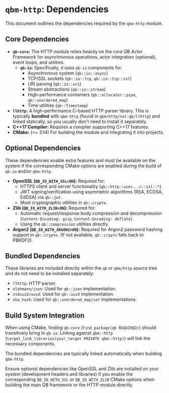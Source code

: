 # `qbm-http`: Dependencies

This document outlines the dependencies required by the `qbm-http` module.

## Core Dependencies

*   **`qb-core`:** The HTTP module relies heavily on the core QB Actor Framework for asynchronous operations, actor integration (optional), event loops, and utilities.
    *   **`qb-io`:** Specifically, it uses `qb-io` components for:
        *   Asynchronous system (`qb::io::async`)
        *   TCP/SSL sockets (`qb::io::tcp`, `qb::io::tcp::ssl`)
        *   URI parsing (`qb::io::uri`)
        *   Stream abstractions (`qb::io::stream`)
        *   High-performance containers (`qb::allocator::pipe`, `qb::unordered_map`)
        *   Time utilities (`qb::Timestamp`)
*   **`llhttp`:** A high-performance C-based HTTP parser library. This is typically **bundled** with `qbm-http` (found in `qbm/http/not-qb/llhttp`) and linked statically, so you usually don't need to install it separately.
*   **C++17 Compiler:** Requires a compiler supporting C++17 features.
*   **CMake:** (>= 3.14) For building the module and integrating it into projects.

## Optional Dependencies

These dependencies enable extra features and must be available on the system if the corresponding CMake options are enabled during the build of `qb-io` and/or `qbm-http`.

*   **OpenSSL (`QB_IO_WITH_SSL=ON`):** Required for:
    *   HTTPS client and server functionality (`qb::http::use<...>::ssl::*`).
    *   JWT signing/verification using asymmetric algorithms (RSA, ECDSA, EdDSA) via `qb::jwt`.
    *   Most cryptographic utilities in `qb::crypto`.
*   **Zlib (`QB_IO_WITH_ZLIB=ON`):** Required for:
    *   Automatic request/response body compression and decompression (`Content-Encoding: gzip`, `Content-Encoding: deflate`).
    *   Using the `qb::compression` utilities directly.
*   **Argon2 (`QB_IO_WITH_ARGON2=ON`):** Required for Argon2 password hashing support in `qb::crypto`. (If not available, `qb::crypto` falls back to PBKDF2).

## Bundled Dependencies

These libraries are included directly within the `qb` or `qbm/http` source tree and do not need to be installed separately:

*   `llhttp`: HTTP parser.
*   `nlohmann/json`: Used for `qb::json` implementation.
*   `stduuid/uuid`: Used for `qb::uuid` implementation.
*   `ska_hash`: Used for `qb::unordered_map/set` implementations.

## Build System Integration

When using CMake, finding `qb-core` (`find_package(qb REQUIRED)`) should transitively bring in `qb-io`. Linking against `qbm::http` (`target_link_libraries(your_target PRIVATE qbm::http)`) will link the necessary components.

The bundled dependencies are typically linked automatically when building `qbm-http`.

Ensure optional dependencies like OpenSSL and Zlib are installed on your system (development headers and libraries) if you enable the corresponding `QB_IO_WITH_SSL` or `QB_IO_WITH_ZLIB` CMake options when building the main QB framework or the HTTP module directly. 